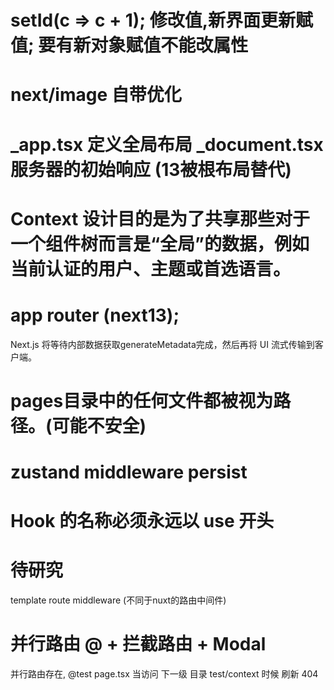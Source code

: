# setId(c => c + 1);  修改值,新界面更新赋值;  要有新对象赋值不能改属性

# next/image 自带优化

# _app.tsx 定义全局布局  _document.tsx 服务器的初始响应 (13被根布局替代)

# Context 设计目的是为了共享那些对于一个组件树而言是“全局”的数据，例如当前认证的用户、主题或首选语言。

# app router (next13);

Next.js 将等待内部数据获取generateMetadata完成，然后再将 UI 流式传输到客户端。

#  pages目录中的任何文件都被视为路径。(可能不安全)

# zustand middleware persist

# Hook 的名称必须永远以 use 开头

# 待研究
  template
  route
  middleware (不同于nuxt的路由中间件)


# 并行路由 @  + 拦截路由 + Modal
  并行路由存在, @test  page.tsx   当访问 下一级 目录 test/context 时候 刷新 404

 